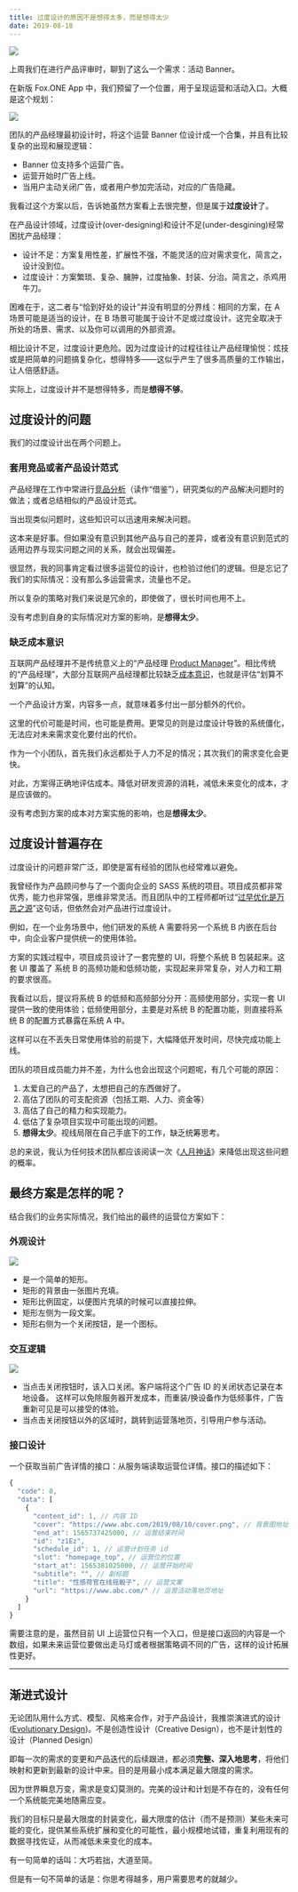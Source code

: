 ```yaml
---
title: 过度设计的原因不是想得太多，而是想得太少
date: 2019-08-18
---
```


![](/product-overdesign/featured.jpg)

上周我们在进行产品评审时，聊到了这么一个需求：活动 Banner。

在新版 Fox.ONE App 中，我们预留了一个位置，用于呈现运营和活动入口。大概是这个规划：

![](/product-overdesign/prototype.png)

团队的产品经理最初设计时，将这个运营 Banner 位设计成一个合集，并且有比较复杂的出现和展现逻辑：

- Banner 位支持多个运营广告。
- 运营开始时广告上线。
- 当用户主动关闭广告，或者用户参加完活动，对应的广告隐藏。

我看过这个方案以后，告诉她虽然方案看上去很完整，但是属于**过度设计**了。

在产品设计领域，过度设计(over-designing)和设计不足(under-desgining)经常困扰产品经理：

- 设计不足：方案复用性差，扩展性不强，不能灵活的应对需求变化，简言之，设计没到位。
- 过度设计：方案繁琐、复杂、臃肿，过度抽象、封装、分治。简言之，杀鸡用牛刀。

困难在于，这二者与“恰到好处的设计”并没有明显的分界线：相同的方案，在 A 场景可能是适当的设计，在 B 场景可能属于设计不足或过度设计。这完全取决于所处的场景、需求、以及你可以调用的外部资源。

相比设计不足，过度设计更危险。因为过度设计的过程往往让产品经理愉悦：炫技或是把简单的问题搞复杂化，想得特多——这似乎产生了很多高质量的工作输出，让人倍感舒适。

实际上，过度设计并不是想得特多，而是**想得不够**。

## 过度设计的问题

我们的过度设计出在两个问题上。

### 套用竞品或者产品设计范式

产品经理在工作中常进行[竞品分析](https://wiki.mbalib.com/wiki/竞品分析)（读作“借鉴”），研究类似的产品解决问题时的做法；或者总结相似的产品设计范式。

当出现类似问题时，这些知识可以迅速用来解决问题。

这本来是好事。但如果没有意识到其他产品与自己的差异，或者没有意识到范式的适用边界与现实问题之间的关系，就会出现偏差。

很显然，我的同事肯定看过很多运营位的设计，也检验过他们的逻辑。但是忘记了我们的实际情况：没有那么多运营需求，流量也不足。

所以复杂的策略对我们来说是冗余的，即使做了，很长时间也用不上。

没有考虑到自身的实际情况对方案的影响，是**想得太少**。

### 缺乏成本意识

互联网产品经理并不是传统意义上的“产品经理 [Product Manager](https://en.wikipedia.org/wiki/Product_manager)”。相比传统的“产品经理”，大部分互联网产品经理都比较缺乏[成本意识](https://wiki.mbalib.com/wiki/成本分析)，也就是评估“划算不划算”的认知。

一个产品设计方案，内容多一点，就意味着多付出一部分额外的代价。

这里的代价可能是时间，也可能是费用。更常见的则是过度设计导致的系统僵化，无法应对未来需求变化要付出的代价。

作为一个小团队，首先我们永远都处于人力不足的情况；其次我们的需求变化会更快。

对此，方案得正确地评估成本。降低对研发资源的消耗，减低未来变化的成本，才是应该做的。

没有考虑到方案的成本对方案实施的影响，也是**想得太少**。

## 过度设计普遍存在

过度设计的问题非常广泛，即使是富有经验的团队也经常难以避免。

我曾经作为产品顾问参与了一个面向企业的 SASS 系统的项目。项目成员都非常优秀，能力也非常强，思维非常灵活。而且团队中的工程师都听过“[过早优化是万恶之源](https://en.wikiquote.org/wiki/Donald_Knuth)”这句话，但依然会对产品进行过度设计。

例如，在一个业务场景中，他们研发的系统 A 需要将另一个系统 B 内嵌在后台中，向企业客户提供统一的使用体验。

方案的实践过程中，项目成员设计了一套完整的 UI，将整个系统 B 包装起来。这套 UI 覆盖了 系统 B 的高频功能和低频功能，实现起来非常复杂，对人力和工期的要求很高。

我看过以后，提议将系统 B 的低频和高频部分分开：高频使用部分，实现一套 UI 提供一致的使用体验；低频使用部分，主要是对系统 B 的配置功能，则直接将系统 B 的配置方式暴露在系统 A 中。

这样可以在不丢失日常使用体验的前提下，大幅降低开发时间，尽快完成功能上线。

团队的项目成员能力并不差，为什么也会出现这个问题呢，有几个可能的原因：

1. 太爱自己的产品了，太想把自己的东西做好了。
2. 高估了团队的可支配资源（包括工期、人力、资金等）
3. 高估了自己的精力和实现能力。
4. 低估了复杂项目实现中可能出现的问题。
5. **想得太少**。视线局限在自己手底下的工作，缺乏统筹思考。

总的来说，我认为任何技术团队都应该阅读一次《[人月神话](https://book.douban.com/subject/1102259/)》来降低出现这些问题的概率。

## 最终方案是怎样的呢？

结合我们的业务实际情况，我们给出的最终的运营位方案如下：

### 外观设计

![](/product-overdesign/screenshot.jpg)

- 是一个简单的矩形。
- 矩形的背景由一张图片充填。
- 矩形比例固定，以便图片充填的时候可以直接拉伸。
- 矩形左侧为一段文案。
- 矩形右侧为一个关闭按钮，是一个图标。

### 交互逻辑

![](/product-overdesign/flow.png)

- 当点击关闭按钮时，该入口关闭。客户端将这个广告 ID 的关闭状态记录在本地设备。
  这样可以免除服务器开发成本，而重装/换设备作为低频事件，广告重新可见是可以接受的体验。
- 当点击关闭按钮以外的区域时，跳转到运营落地页，引导用户参与活动。

### 接口设计

一个获取当前广告详情的接口：从服务端读取运营位详情。接口的描述如下：

```javascript
{
  "code": 0,
  "data": [
    {
      "content_id": 1, // 内容 ID
      "cover": "https://www.abc.com/2019/08/10/cover.png", // 背景图地址
      "end_at": 1565737425000, // 运营结束时间
      "id": "z1Ez", 
      "schedule_id": 1, // 运营计划任务 id
      "slot": "homepage_top", // 运营位的位置
      "start_at": 1565381025000, // 运营开始时间
      "subtitle": "", // 副标题
      "title": "性感荷官在线摇骰子", // 运营文案
      "url": "https://www.abc.com/" // 运营活动落地页地址
    }
  ]
}
```

需要注意的是，虽然目前 UI 上运营位只有一个入口，但是接口返回的内容是一个数组，如果未来运营位要做出走马灯或者根据策略调不同的广告，这样的设计拓展性更好。

---

## 渐进式设计

无论团队用什么方式、模型、风格来合作，对于产品设计，我推崇演进式的设计([Evolutionary Design](https://en.wikipedia.org/wiki/Continuous_design))。不是创造性设计（Creative Design），也不是计划性的设计（Planned Design）

即每一次的需求的变更和产品迭代的后续跟进，都必须**完整、深入地思考**，将他们映射和更新到最新的设计中来。目的是用最小成本满足最大限度的需求。

因为世界瞬息万变，需求是变幻莫测的。完美的设计和计划是不存在的，没有任何一个系统能完美地随需应变。

我们的目标只是最大限度的封装变化，最大限度的估计（而不是预测）某些未来可能的变化，提供某些系统扩展和变化的可能性，最小规模地试错，重复利用现有的数据寻找佐证，从而减低未来变化的成本。

有一句简单的话叫：大巧若拙，大道至简。

但是有一句不简单的话是：你思考得越多，用户需要思考的就越少。
